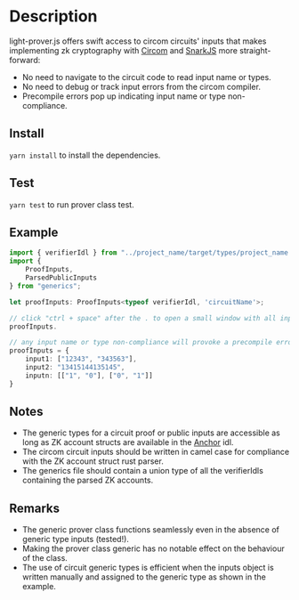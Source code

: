 # Description

light-prover.js offers swift access to circom circuits' inputs that makes implementing zk cryptography with [Circom](https://github.com/iden3/circom) and [SnarkJS](https://github.com/iden3/snarkjs) more straight-forward:
- No need to navigate to the circuit code to read input name or types.
- No need to debug or track input errors from the circom compiler.
- Precompile errors pop up indicating input name or type non-compliance.


## Install

`yarn install` to install the dependencies.

## Test

`yarn test` to run prover class test.

## Example

```typescript
import { verifierIdl } from "../project_name/target/types/project_name.ts"
import { 
    ProofInputs,
    ParsedPublicInputs 
} from "generics";

let proofInputs: ProofInputs<typeof verifierIdl, 'circuitName'>;

// click "ctrl + space" after the . to open a small window with all inputs and their assigned types
proofInputs.

// any input name or type non-compliance will provoke a precompile error
proofInputs = {
    input1: ["12343", "343563"],
    input2: "13415144135145",
    inputn: [["1", "0"], ["0", "1"]]
}
```

## Notes

- The generic types for a circuit proof or public inputs are accessible as long as ZK account structs are available in the [Anchor](https://www.anchor-lang.com/docs/cli#idl) idl.
- The circom circuit inputs should be written in camel case for compliance with the ZK account struct rust parser.
- The generics file should contain a union type of all the verifierIdls containing the parsed ZK accounts. 

## Remarks
- The generic prover class functions seamlessly even in the absence of generic type inputs (tested!).
- Making the prover class generic has no notable effect on the behaviour of the class.
- The use of circuit generic types is efficient when the inputs object is written manually and assigned to the generic type as shown in the example.

